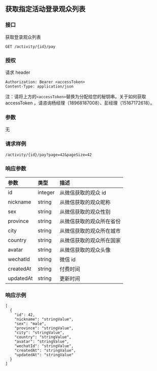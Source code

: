 ## 获取指定活动登录观众列表

### 接口

获取登录观众列表

```
GET /activity/{id}/pay
```

### 授权

请求 header

```
Authorization: Bearer <accessToken>
Content-Type: application/json
```

注：请将上方的`<accessToken>`替换为分配给您的秘钥串。关于如何获取 accessToken ，请咨询杨经理（18968187008）、彭经理（15167172618）。

### 参数

无

### 请求样例

```
/activity/{id}/pay?page=42&pageSize=42
```

### 响应参数

| 参数 | 类型 | 描述 |
| :--- | :--- | :--- |
| id | integer | 从微信获取的观众 id |
| nickname | string | 从微信获取的观众昵称 |
| sex | string | 从微信获取的观众性别 |
| province | string | 从微信获取的观众所在省份 |
| city | string | 从微信获取的观众所在城市 |
| country | string | 从微信获取的观众所在国家 |
| avatar | string | 从微信获取的观众头像 |
| wechatId | string | 微信 id |
| createdAt | string | 付费时间 |
| updatedAt | string | 更新时间 |

### 响应示例

```
[
  {
    "id": 42,
    "nickname": "stringValue",
    "sex": "male",
    "province": "stringValue",
    "city": "stringValue",
    "country": "stringValue",
    "avatar": "stringValue",
    "wechatId": "stringValue",
    "createdAt": "stringValue",
    "updatedAt": "stringValue"
  }
]
```



